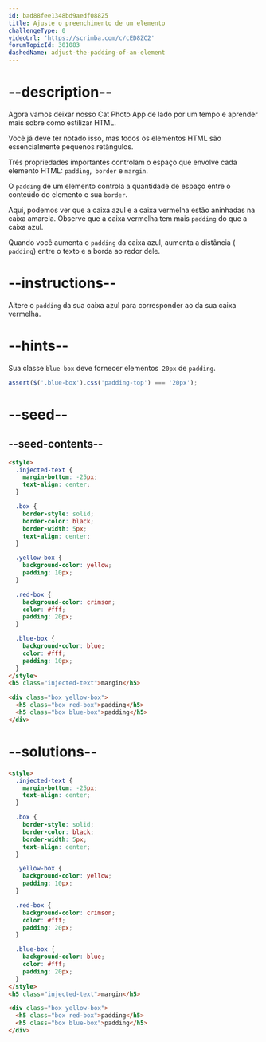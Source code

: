 ```yaml
---
id: bad88fee1348bd9aedf08825
title: Ajuste o preenchimento de um elemento 
challengeType: 0
videoUrl: 'https://scrimba.com/c/cED8ZC2'
forumTopicId: 301083
dashedName: adjust-the-padding-of-an-element
---
```


# --description--

Agora vamos deixar nosso Cat Photo App de lado por um tempo e aprender mais sobre como estilizar HTML.

Você já deve ter notado isso, mas todos os elementos HTML são essencialmente pequenos retângulos.

Três propriedades importantes controlam o espaço que envolve cada elemento HTML: `padding`,` border` e `margin`.

O `padding` de um elemento controla a quantidade de espaço entre o conteúdo do elemento e sua `border`.

Aqui, podemos ver que a caixa azul e a caixa vermelha estão aninhadas na caixa amarela. Observe que a caixa vermelha tem mais `padding` do que a caixa azul.

Quando você aumenta o `padding` da caixa azul, aumenta a distância (` padding`) entre o texto e a borda ao redor dele. 


# --instructions--

Altere o `padding` da sua caixa azul para corresponder ao da sua caixa vermelha.
# --hints--

Sua classe `blue-box` deve fornecer elementos` 20px` de `padding`. 

```js
assert($('.blue-box').css('padding-top') === '20px');
```

# --seed--

## --seed-contents--

```html
<style>
  .injected-text {
    margin-bottom: -25px;
    text-align: center;
  }

  .box {
    border-style: solid;
    border-color: black;
    border-width: 5px;
    text-align: center;
  }

  .yellow-box {
    background-color: yellow;
    padding: 10px;
  }

  .red-box {
    background-color: crimson;
    color: #fff;
    padding: 20px;
  }

  .blue-box {
    background-color: blue;
    color: #fff;
    padding: 10px;
  }
</style>
<h5 class="injected-text">margin</h5>

<div class="box yellow-box">
  <h5 class="box red-box">padding</h5>
  <h5 class="box blue-box">padding</h5>
</div>
```

# --solutions--

```html
<style>
  .injected-text {
    margin-bottom: -25px;
    text-align: center;
  }

  .box {
    border-style: solid;
    border-color: black;
    border-width: 5px;
    text-align: center;
  }

  .yellow-box {
    background-color: yellow;
    padding: 10px;
  }

  .red-box {
    background-color: crimson;
    color: #fff;
    padding: 20px;
  }

  .blue-box {
    background-color: blue;
    color: #fff;
    padding: 20px;
  }
</style>
<h5 class="injected-text">margin</h5>

<div class="box yellow-box">
  <h5 class="box red-box">padding</h5>
  <h5 class="box blue-box">padding</h5>
</div>
```
